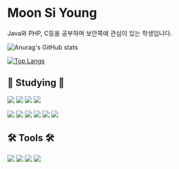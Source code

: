 # Moon Si Young
Java와 PHP, C등을 공부하며 보안쪽에 관심이 있는 학생입니다.

![Anurag's GitHub stats](https://github-readme-stats.vercel.app/api?username=SiYoung05&show_icons=true&theme=highcontrast)

[![Top Langs](https://github-readme-stats.vercel.app/api/top-langs/?username=siyoung05)](https://github.com/anuraghazra/github-readem-starts)

## 📖 Studying 📖

<img src="https://img.shields.io/badge/HTML5-E34F26?style=flat-square&logo=HTML5&logoColor=white"/>  <img src="https://img.shields.io/badge/CSS3-1572B6?style=flat-square&logo=CSS3&logoColor=white"/>  <img src="https://img.shields.io/badge/JavaScript-F7DF1E?style=flat-square&logo=JavaScript&logoColor=white"/>  <img src="https://img.shields.io/badge/Oracle-F80000?style=flat-square&logo=Oracle&logoColor=white"/>

<img src="https://img.shields.io/badge/C-A8B9CC?style=flat-square&logo=C&logoColor=white"/>  <img src="https://img.shields.io/badge/Python-3776AB?style=flat-square&logo=Python&logoColor=white"/>  <img src="https://img.shields.io/badge/Java-007396?style=flat-square&logo=Java&logoColor=white"/>  <img src="https://img.shields.io/badge/Kotlin-7F52FF?style=flat-square&logo=Kotlin&logoColor=white"/>  <img src="https://img.shields.io/badge/Android-3DDC84?style=flat-square&logo=Android&logoColor=white"/>  <img src="https://img.shields.io/badge/GitHub-181717?style=flat-square&logo=GitHub&logoColor=white"/>

## 🛠 Tools 🛠
<img src="https://img.shields.io/badge/Intellij IDEA-000000?style=flat-square&logo=Intellij IDEA&logoColor=white"/>  <img src="https://img.shields.io/badge/Visual Studio Code-007ACC?style=flat-square&logo=Visual Studio Code&logoColor=white"/>  <img src="https://img.shields.io/badge/Eclipse-2C2255?style=flat-square&logo=Eclipse&logoColor=white"/>  <img src="https://img.shields.io/badge/Android Studio-005A2B?style=flat-square&logo=Android Studio&logoColor=white"/>

